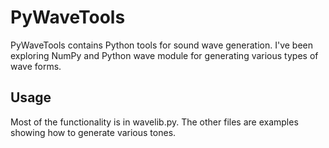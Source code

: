 # PyWaveTools

PyWaveTools contains Python tools for sound wave generation. I've been exploring NumPy and Python wave module for generating various types of wave forms.

## Usage

Most of the functionality is in wavelib.py.  The other files are examples showing how to generate various tones.
